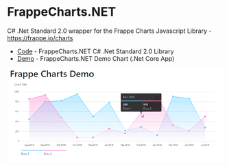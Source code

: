 # FrappeCharts.NET

C# .Net Standard 2.0 wrapper for the Frappe Charts Javascript Library - https://frappe.io/charts

 * [Code](Code) - FrappeCharts.NET C# .Net Standard 2.0 Library 
 * [Demo](Demo) - FrappeCharts.NET Demo Chart (.Net Core App)
 
 ![Demo Chart](demochart.png)
 